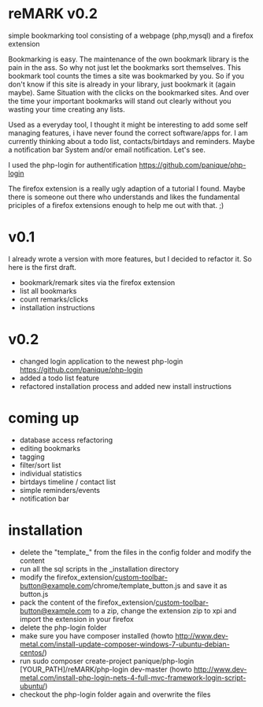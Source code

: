 reMARK v0.2
===========

simple bookmarking tool consisting of a webpage (php,mysql) and a firefox extension

Bookmarking is easy. The maintenance of the own bookmark library is the pain in the ass. So why not just let the bookmarks sort themselves. This bookmark tool counts the times a site was bookmarked by you. So if you don't know if this site is already in your library, just bookmark it (again maybe). Same Situation with the clicks on the bookmarked sites. And over the time your important bookmarks will stand out clearly without you wasting your time creating any lists.

Used as a everyday tool, I thought it might be interesting to add some self managing features, i have never found the correct software/apps for. I am currently thinking about a todo list, contacts/birtdays and reminders. Maybe a notification bar System and/or email notification. Let's see.

I used the php-login for authentification https://github.com/panique/php-login

The firefox extension is a really ugly adaption of a tutorial I found. Maybe there is someone out there who understands and likes the fundamental priciples of a firefox extensions enough to help me out with that. ;)

v0.1
====

I already wrote a version with more features, but I decided to refactor it. So here is the first draft.

 - bookmark/remark sites via the firefox extension
 - list all bookmarks
 - count remarks/clicks
 - installation instructions

v0.2
====

 - changed login application to the newest php-login https://github.com/panique/php-login
 - added a todo list feature
 - refactored installation process and added new install instructions
 

coming up
=========
 
 - database access refactoring
 - editing bookmarks
 - tagging
 - filter/sort list
 - individual statistics
 - birtdays timeline / contact list
 - simple reminders/events
 - notification bar

installation
============

 - delete the "template_" from the files in the config folder and modify the content
 - run all the sql scripts in the _installation directory
 - modify the firefox_extension/custom-toolbar-button@example.com/chrome/template_button.js and save it as button.js
 - pack the content of the firefox_extension/custom-toolbar-button@example.com to a zip, change the extension zip to xpi and import the extension in your firefox
 - delete the php-login folder
 - make sure you have composer installed (howto http://www.dev-metal.com/install-update-composer-windows-7-ubuntu-debian-centos/)
 - run sudo composer create-project panique/php-login [YOUR_PATH]/reMARK/php-login dev-master (howto http://www.dev-metal.com/install-php-login-nets-4-full-mvc-framework-login-script-ubuntu/)
 - checkout the php-login folder again and overwrite the files
